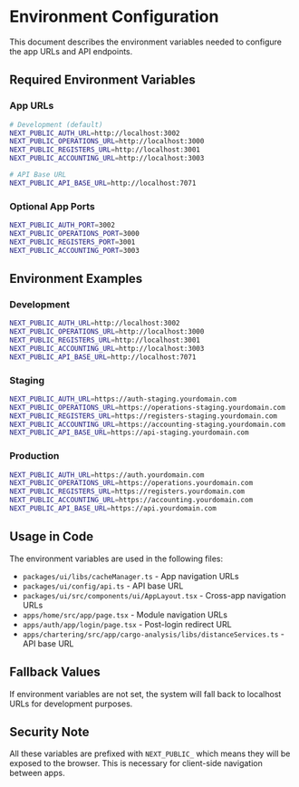 # Environment Configuration

This document describes the environment variables needed to configure the app URLs and API endpoints.

## Required Environment Variables

### App URLs
```bash
# Development (default)
NEXT_PUBLIC_AUTH_URL=http://localhost:3002
NEXT_PUBLIC_OPERATIONS_URL=http://localhost:3000
NEXT_PUBLIC_REGISTERS_URL=http://localhost:3001
NEXT_PUBLIC_ACCOUNTING_URL=http://localhost:3003

# API Base URL
NEXT_PUBLIC_API_BASE_URL=http://localhost:7071
```

### Optional App Ports
```bash
NEXT_PUBLIC_AUTH_PORT=3002
NEXT_PUBLIC_OPERATIONS_PORT=3000
NEXT_PUBLIC_REGISTERS_PORT=3001
NEXT_PUBLIC_ACCOUNTING_PORT=3003
```

## Environment Examples

### Development
```bash
NEXT_PUBLIC_AUTH_URL=http://localhost:3002
NEXT_PUBLIC_OPERATIONS_URL=http://localhost:3000
NEXT_PUBLIC_REGISTERS_URL=http://localhost:3001
NEXT_PUBLIC_ACCOUNTING_URL=http://localhost:3003
NEXT_PUBLIC_API_BASE_URL=http://localhost:7071
```

### Staging
```bash
NEXT_PUBLIC_AUTH_URL=https://auth-staging.yourdomain.com
NEXT_PUBLIC_OPERATIONS_URL=https://operations-staging.yourdomain.com
NEXT_PUBLIC_REGISTERS_URL=https://registers-staging.yourdomain.com
NEXT_PUBLIC_ACCOUNTING_URL=https://accounting-staging.yourdomain.com
NEXT_PUBLIC_API_BASE_URL=https://api-staging.yourdomain.com
```

### Production
```bash
NEXT_PUBLIC_AUTH_URL=https://auth.yourdomain.com
NEXT_PUBLIC_OPERATIONS_URL=https://operations.yourdomain.com
NEXT_PUBLIC_REGISTERS_URL=https://registers.yourdomain.com
NEXT_PUBLIC_ACCOUNTING_URL=https://accounting.yourdomain.com
NEXT_PUBLIC_API_BASE_URL=https://api.yourdomain.com
```

## Usage in Code

The environment variables are used in the following files:

- `packages/ui/libs/cacheManager.ts` - App navigation URLs
- `packages/ui/config/api.ts` - API base URL
- `packages/ui/src/components/ui/AppLayout.tsx` - Cross-app navigation URLs
- `apps/home/src/app/page.tsx` - Module navigation URLs
- `apps/auth/app/login/page.tsx` - Post-login redirect URL
- `apps/chartering/src/app/cargo-analysis/libs/distanceServices.ts` - API base URL

## Fallback Values

If environment variables are not set, the system will fall back to localhost URLs for development purposes.

## Security Note

All these variables are prefixed with `NEXT_PUBLIC_` which means they will be exposed to the browser. This is necessary for client-side navigation between apps.
